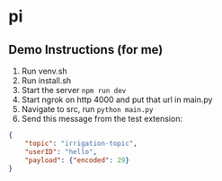 # pi

## Demo Instructions (for me)

1. Run venv.sh
2. Run install.sh
3. Start the server `npm run dev`
4. Start ngrok on http 4000 and put that url in main.py
5. Navigate to src, run `python main.py`
6. Send this message from the test extension:
```json
{
    "topic": "irrigation-topic",
    "userID": "hello",
    "payload": {"encoded": 29}
}
```